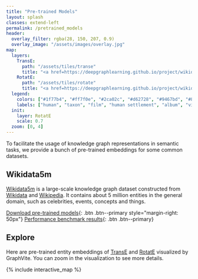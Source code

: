```yaml
---
title: "Pre-trained Models"
layout: splash
classes: extend-left
permalink: /pretrained_models
header:
  overlay_filter: rgba(28, 150, 207, 0.9)
  overlay_image: "/assets/images/overlay.jpg"
map:
  layers:
    TransE:
      path: "/assets/tiles/transe"
      title: "<a href=https://deepgraphlearning.github.io/project/wikidata5m>Wikidata5m</a> | TransE Embedding"
    RotatE:
      path: "/assets/tiles/rotate"
      title: "<a href=https://deepgraphlearning.github.io/project/wikidata5m>Wikidata5m</a> | RotatE Embedding"
  legend:
    colors: ["#1f77b4", "#ff7f0e", "#2ca02c", "#d62728", "#9467bd", "#8c564b", "#e377c2", "#7f7f7f", "#bcbd22", "#17becf", "#d3d3d3"]
    labels: ["human", "taxon", "film", "human settlement", "album", "village", "enterprise", "book", "single (music release)", "railway station", "else"]
  init:
    layer: RotatE
    scale: 0.7
  zoom: [0, 4]
---
```


To facilitate the usage of knowledge graph representations in semantic tasks, we provide a bunch of pre-trained embeddings for some common datasets.

Wikidata5m
----------
[Wikidata5m] is a large-scale knowledge graph dataset constructed from [Wikidata] and [Wikipedia]. It contains about 5 million entities in the general domain, such as celebrities, events, concepts and things.

[Download pre-trained models][Download]{: .btn .btn--primary style="margin-right: 50px"}
[Performance benchmark results][Benchmark]{: .btn .btn--primary}

[Wikidata5m]: https://deepgraphlearning.github.io/project/wikidata5m
[Wikidata]: https://www.wikidata.org
[Wikipedia]: https://www.wikipedia.org
[Download]: /docs/latest/pretrained_model
[Benchmark]: /docs/latest/benchmark#knowledge-graph-benchmark

Explore
-------

Here are pre-trained entity embeddings of [TransE] and [RotatE] visualized by GraphVite. You can zoom in the visualization to see more details.

[TransE]: http://papers.nips.cc/paper/5071-translating-embeddings-for-modeling-multi-relational-data.pdf
[RotatE]: https://arxiv.org/pdf/1902.10197.pdf

{% include interactive_map %}